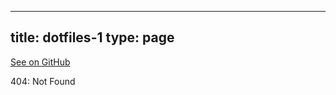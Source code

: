 
---
title: dotfiles-1
type: page
---

[See on GitHub](https://github.com/jakeroggenbuck/dotfiles-1/)

404: Not Found
